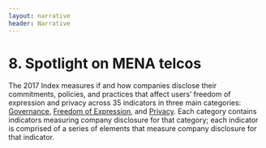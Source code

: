 ```yaml
---
layout: narrative
header: Narrative
---
```


# 8. Spotlight on MENA telcos

The 2017 Index measures if and how companies disclose their commitments, policies, and practices that affect users’ freedom of expression and privacy across 35 indicators in three main categories: [Governance](http://google.com), [Freedom of Expression](), and [Privacy](). Each category contains indicators measuring company disclosure for that category; each indicator is comprised of a series of elements that measure company disclosure for that indicator.